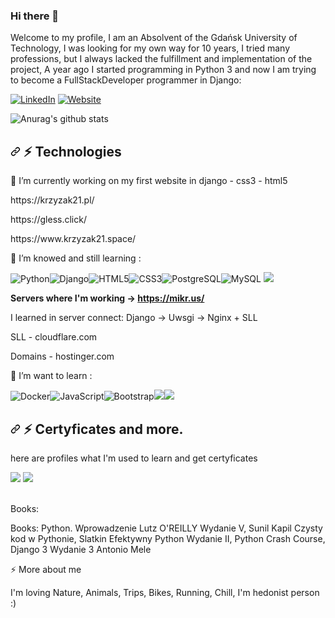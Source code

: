 ### Hi there 👋

<p>Welcome to my profile, I am an Absolvent of the Gdańsk University of Technology, I was looking for my own way for 10 years, I tried many professions, but I always lacked the fulfillment and implementation of the project, A year ago I started programming in Python 3 and now I am trying to become a FullStackDeveloper programmer in Django:</p>
<div>
<a href = "https://www.linkedin.com/in/radoslaw-krzyzagorski/"><img src="https://camo.githubusercontent.com/a493f6833f99fb3c85788d6d9305e6b7a42b838e5ee5d138fd9a8214a7e77472/68747470733a2f2f696d672e736869656c64732e696f2f62616467652f6c696e6b6564696e2d2532333030373742352e7376673f267374796c653d666f722d7468652d6261646765266c6f676f3d6c696e6b6564696e266c6f676f436f6c6f723d7768697465" alt="LinkedIn" data-canonical-src="https://img.shields.io/badge/linkedin-%230077B5.svg?&amp;style=for-the-badge&amp;logo=linkedin&amp;logoColor=white"></a>
<a href = "https://www.linkedin.com/in/radoslaw-krzyzagorski/"><img alt="Website" src="https://camo.githubusercontent.com/2e85f4092a79332d3564d80d433912facaba7f04d42435145ba36ecd14a90640/68747470733a2f2f696d672e736869656c64732e696f2f776562736974653f7374796c653d666f722d7468652d62616467652675705f6d6573736167653d706f7274666f6c696f2675726c3d687474707325334125324625324652756265656e767a2e636f6d253246" data-canonical-src="https://img.shields.io/website?style=for-the-badge&amp;up_message=portfolio&amp;url=https%3A%2F%2FRubeenvz.com%2F"></a>
</div>

![Anurag's github stats](https://github-readme-stats.vercel.app/api?username=Krzyzaku21&show_icons=true&theme=dracula)

<h2><a id="user-content--technologies" class="anchor" aria-hidden="true" href="#-technologies"><svg class="octicon octicon-link" viewBox="0 0 16 16" version="1.1" width="16" height="16" aria-hidden="true">
      <path fill-rule="evenodd" d="M7.775 3.275a.75.75 0 001.06 1.06l1.25-1.25a2 2 0 112.83 2.83l-2.5 2.5a2 2 0 01-2.83 0 .75.75 0 00-1.06 1.06 3.5 3.5 0 004.95 0l2.5-2.5a3.5 3.5 0 00-4.95-4.95l-1.25 1.25zm-4.69 9.64a2 2 0 010-2.83l2.5-2.5a2 2 0 012.83 0 .75.75 0 001.06-1.06 3.5 3.5 0 00-4.95 0l-2.5 2.5a3.5 3.5 0 004.95 4.95l1.25-1.25a.75.75 0 00-1.06-1.06l-1.25 1.25a2 2 0 01-2.83 0z"></path>
    </svg></a>
  <g-emoji class="g-emoji" alias="zap" fallback-src="https://github.githubassets.com/images/icons/emoji/unicode/26a1.png">⚡</g-emoji> Technologies
</h2>

<p>🔭 I’m currently working on my first website in django - css3 - html5</p>
<p>https://krzyzak21.pl/</p>
<p>https://gless.click/</p>
<p>https://www.krzyzak21.space/</p>

<p>🌱 I’m knowed and still learning :</p>
<span>
<img src="https://camo.githubusercontent.com/46c8c0fbc93a42748b59034d261e470c55b2139dc293e599241ac3ad1d4214a6/68747470733a2f2f696d672e736869656c64732e696f2f62616467652f2d507974686f6e2d626c61636b3f7374796c653d666c61742d737175617265266c6f676f3d707974686f6e" alt="Python" data-canonical-src="https://img.shields.io/badge/-Python-black?style=flat-square&amp;logo=python"><img src="https://camo.githubusercontent.com/ed1038b6de5f3cc0f49cd8898505fc5512dd5773723eb41d707bdd274940bed1/68747470733a2f2f696d672e736869656c64732e696f2f62616467652f2d446a616e676f2d626c61636b3f7374796c653d666c61742d737175617265266c6f676f3d646a616e676f" alt="Django" data-canonical-src="https://img.shields.io/badge/-Django-black?style=flat-square&amp;logo=django"><img src="https://camo.githubusercontent.com/0c3a16a22ae058cfe38a06dc9ea16404cf006409262f547c9ccfa3ec8b30f71e/68747470733a2f2f696d672e736869656c64732e696f2f62616467652f2d48544d4c352d4533344632363f7374796c653d666c61742d737175617265266c6f676f3d68746d6c35266c6f676f436f6c6f723d7768697465" alt="HTML5" data-canonical-src="https://img.shields.io/badge/-HTML5-E34F26?style=flat-square&amp;logo=html5&amp;logoColor=white"><img src="https://camo.githubusercontent.com/2435c2a64789b8a71c701a1a593b4a6e6869789bfb0626e515dc2a6b6dffa6c5/68747470733a2f2f696d672e736869656c64732e696f2f62616467652f2d435353332d3135373242363f7374796c653d666c61742d737175617265266c6f676f3d63737333" alt="CSS3" data-canonical-src="https://img.shields.io/badge/-CSS3-1572B6?style=flat-square&amp;logo=css3"><img src="https://camo.githubusercontent.com/e859f4eaf073be7ddd410f8ddc30b523d93575173435a5a5c06a4951996a785a/68747470733a2f2f696d672e736869656c64732e696f2f62616467652f2d506f737467726573716c2d626c61636b3f7374796c653d666c61742d737175617265266c6f676f3d706f737467726573716c" alt="PostgreSQL" data-canonical-src="https://img.shields.io/badge/-Postgresql-black?style=flat-square&amp;logo=postgresql"><img src="https://camo.githubusercontent.com/1a085b81c0ac63ef70d22ee1a67560c1bdd5c42038ba20d129d89e7de5603953/68747470733a2f2f696d672e736869656c64732e696f2f62616467652f2d4d7953514c2d626c61636b3f7374796c653d666c61742d737175617265266c6f676f3d6d7973716c" alt="MySQL" data-canonical-src="https://img.shields.io/badge/-MySQL-black?style=flat-square&amp;logo=mysql">
<img src="https://img.shields.io/badge/-MongoDB-darkgreen?style=flat-square&amp;logo=mongodb%22"></span>

<b>Servers where I'm working -> https://mikr.us/</b>
<p>I learned in server connect: Django -> Uwsgi -> Nginx + SLL</p>
<p>SLL - cloudflare.com</p>
<p>Domains - hostinger.com</p>

<p>🌱 I’m want to learn :</p>
<span><img src="https://camo.githubusercontent.com/ca156fae6f17c9d7cafb8405da6793562780d051199be9460fc52d0f46ce7cdd/68747470733a2f2f696d672e736869656c64732e696f2f62616467652f2d446f636b65722d626c61636b3f7374796c653d666c61742d737175617265266c6f676f3d646f636b6572" alt="Docker" data-canonical-src="https://img.shields.io/badge/-Docker-black?style=flat-square&amp;logo=docker"><img src="https://camo.githubusercontent.com/cf1a0ef083a2372d7f66b4691d5d25bfd8c098f42871e8da90edb1f32ed187c4/68747470733a2f2f696d672e736869656c64732e696f2f62616467652f2d4a6176615363726970742d626c61636b3f7374796c653d666c61742d737175617265266c6f676f3d6a617661736372697074" alt="JavaScript" data-canonical-src="https://img.shields.io/badge/-JavaScript-black?style=flat-square&amp;logo=javascript"><img src="https://camo.githubusercontent.com/e56d586bf373ad33a4e8c7101246d54d5edc0fb52b87d309b899ce4818bd6086/68747470733a2f2f696d672e736869656c64732e696f2f62616467652f2d426f6f7473747261702d3536334437433f7374796c653d666c61742d737175617265266c6f676f3d626f6f747374726170" alt="Bootstrap" data-canonical-src="https://img.shields.io/badge/-Bootstrap-563D7C?style=flat-square&amp;logo=bootstrap"><img src="https://img.shields.io/badge/-LESS-red?style=flat-square&amp;logo=less%22"><img src="https://img.shields.io/badge/-SCSS-violet?style=flat-square&amp;logo=SCSS%22"></span>

<h2><a id="user-content--technologies" class="anchor" aria-hidden="true" href="#-technologies"><svg class="octicon octicon-link" viewBox="0 0 16 16" version="1.1" width="16" height="16" aria-hidden="true">
      <path fill-rule="evenodd" d="M7.775 3.275a.75.75 0 001.06 1.06l1.25-1.25a2 2 0 112.83 2.83l-2.5 2.5a2 2 0 01-2.83 0 .75.75 0 00-1.06 1.06 3.5 3.5 0 004.95 0l2.5-2.5a3.5 3.5 0 00-4.95-4.95l-1.25 1.25zm-4.69 9.64a2 2 0 010-2.83l2.5-2.5a2 2 0 012.83 0 .75.75 0 001.06-1.06 3.5 3.5 0 00-4.95 0l-2.5 2.5a3.5 3.5 0 004.95 4.95l1.25-1.25a.75.75 0 00-1.06-1.06l-1.25 1.25a2 2 0 01-2.83 0z"></path>
    </svg></a>
  <g-emoji class="g-emoji" alias="zap" fallback-src="https://github.githubassets.com/images/icons/emoji/unicode/26a1.png">⚡</g-emoji> Certyficates and more.
</h2>

<span>
  <p>here are profiles what I'm used to learn and get certyficates</p>
  <a href="https://platforma.strefakursow.pl/platforma/certyfikaty"><img src="https://platforma.strefakursow.pl/assets/images/logo-header.svg"></a>
  <a href="https://www.sololearn.com/Profile/19068692/"><img src="https://upload.wikimedia.org/wikipedia/commons/5/53/SoloLearn_logo.svg"></a>
  </br>
  </br>
  <p>Books:</p>
  <p>Books: Python. Wprowadzenie Lutz O'REILLY Wydanie V, Sunil Kapil Czysty kod w Pythonie, Slatkin Efektywny Python Wydanie II, Python Crash Course, 
      Django 3 Wydanie 3 Antonio Mele </p>
<p>⚡ More about me</p>
<p> I'm loving Nature, Animals, Trips, Bikes, Running, Chill, I'm hedonist person :)</p>



